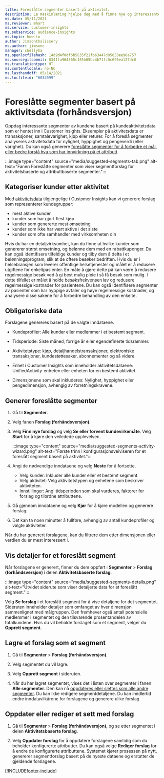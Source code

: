 ```yaml
---
title: Foreslåtte segmenter basert på aktivitet.
description: La maskinlæring hjelpe deg med å finne nye og interessante segmenter basert på kundeaktivitet.
ms.date: 05/11/2021
ms.reviewer: mhart
ms.service: customer-insights
ms.subservice: audience-insights
ms.topic: how-to
author: JimsonChalissery
ms.author: jimsonc
manager: shellyha
ms.openlocfilehash: 14d9d4f0df6b5835f21fb63447d05853ee98a757
ms.sourcegitcommit: 8341fa964365c185b65bc4b71fc0c695ea127dc0
ms.translationtype: HT
ms.contentlocale: nb-NO
ms.lasthandoff: 05/14/2021
ms.locfileid: "6034099"
---
```

# <a name="suggested-segments-based-on-activity-data-preview"></a>Foreslåtte segmenter basert på aktivitsdata (forhåndsversjon)

Oppdag interessante segmenter av kundene basert på kundeaktivitetsdata som er hentet inn i Customer Insights. Eksempler på aktivitetsdata er transaksjoner, samtalevarighet, kjøp eller returer. For å foreslå segmenter analyseres aktivitetsdata for nylighet, hyppighet og pengeverdi (eller varighet). Du kan også generere [foreslåtte segmenter for å forbedre et mål, eller bedre forstå hva som har innvirkning på et attributt](suggested-segments.md).

:::image type="content" source="media/suggested-segments-tab.png" alt-text="Fanen Foreslåtte segmenter som viser segmentforslag for aktivitetsbaserte og attributtbaserte segmenter.":::

## <a name="categorize-customers-by-activity"></a>Kategoriser kunder etter aktivitet

Med [aktivitetsdata](activities.md) tilgjengelige i Customer Insights kan vi generere forslag som representerer kundegrupper:

- mest aktive kunder 
- kunder som har gjort flest kjøp 
- kunder som genererte mest omsetning 
- kunder som ikke har vært aktive i det siste 
- kunder som ofte samhandler med virksomheten din  

Hvis du har en detaljvirksomhet, kan du finne ut hvilke kunder som genererer størst omsetning, og belønne dem med en rabattkuponger. Du kan også identifisere tilfeldige kunder og tilby dem å delta i et belønningsprogram, slik at de oftere besøker bedriften.
Hvis du er i helsebransjen som leverer offentlige helsetjenester og målet er å redusere utgiftene for enkeltpasienter. En måte å gjøre dette på kan være å redusere regelmessige besøk ved å gi best mulig pleie i så få besøk som mulig. I dette tilfellet er målet å holde besøksfrekvensen lav og redusere regelmessige kostnader for pasientene. Du kan også identifisere segmenter av pasienter som har hyppige avtaler og høye regelmessige kostnader, og analysere disse sakene for å forbedre behandling av den enkelte. 

## <a name="required-data"></a>Obligatoriske data

Forslagene genereres basert på de valgte inndataene. 

- Kundeprofiler: Alle kunder eller medlemmer i et bestemt segment. 

- Tidsperiode: Siste måned, forrige år eller egendefinerte tidsrammer.

- Aktivitetstype: kjøp, detaljhandelstransaksjoner, elektroniske transaksjoner, kundestøttesaker, abonnementer og så videre.  

- Enhet i Customer Insights som inneholder aktivitetsdataene: UnifiedActivity-enheten eller enheten for en bestemt aktivitet. 

- Dimensjonene som skal inkluderes: Nylighet, hyppighet eller pengedimensjon, avhengig av forretningskravene.

## <a name="generate-suggested-segments"></a>Generer foreslåtte segmenter

1. Gå til **Segmenter**.

1. Velg fanen **Forslag (forhåndsversjon)**.

1. Velg **Finn nye forslag** og velg **Se eller forvent kundevirkemåte**. Velg **Start** for å kjøre den veiledede opplevelsen.

   :::image type="content" source="media/suggested-segments-activity-wizard.png" alt-text="Første trinn i konfigurasjonsveiviseren for et foreslått segment basert på aktivitet.":::

1. Angi de nødvendige inndataene og velg **Neste** for å fortsette.

   - Velg kunder: Inkluder alle kunder eller et bestemt segment.
   - Velg aktivitet: Velg aktivitetstypen og enhetene som beskriver aktiviteten.
   - Innstillinger: Angi tidsperioden som skal vurderes, faktorer for forslag og tilordne attributtene.

1. Gå gjennom inndataene og velg **Kjør** for å kjøre modellen og generere forslag.

1. Det kan ta noen minutter å fullføre, avhengig av antall kundeprofiler og valgte aktiviteter. 

Når du har generert forslagene, kan du filtrere dem etter dimensjonen eller verdien du er mest interessert i. 

## <a name="view-details-of-a-suggested-segment"></a>Vis detaljer for et foreslått segment

Når forslagene er generert, finner du dem oppført i **Segmenter** > **Forslag (forhåndsversjon)** i delen **Aktivitetsbaserte forslag**.

:::image type="content" source="media/suggested-segments-details.png" alt-text="Utvidet siderute som viser detaljerte data for et foreslått segment.":::

Velg **Se forslag** i et foreslått segment for å vise detaljene for det segmentet. Sideruten inneholder detaljer som omfanget av hver dimensjon sammenlignet med målgruppen. Den fremhever også antall potensielle medlemmer i segmentet og den tilsvarende prosentandelen av totalkundene. Hvis du vil beholde forslaget som et segment, velger du **Opprett segment**.    

## <a name="save-a-suggestion-as-a-segment"></a>Lagre et forslag som et segment

1. Gå til **Segmenter** > **Forslag (forhåndsversjon)**.

1. Velg segmentet du vil lagre. 

1. Velg **Opprett segment** i sideruten. 

1. Når du har lagret segmentet, vises det i listen over segmenter i fanen **Alle segmenter**. Den kan nå [oppdateres eller slettes som alle andre segmenter](segments.md). Du kan ikke redigere segmentdetaljene. Du kan imidlertid endre inndatavilkårene for forslagene og generere ulike forslag.

## <a name="refresh-or-edit-a-set-of-suggestions"></a>Oppdater eller rediger et sett med forslag

1. Gå til **Segmenter** > **Forslag (forhåndsversjon)**, og se etter segmentet i delen **Aktivitetsbaserte forslag**.

1. Velg **Oppdater forslag** for å oppdatere forslagene samtidig som du beholder konfigurerte attributter. Du kan også velge **Rediger forslag** for å endre de konfigurerte attributtene. Systemet kjører prosessen på nytt, genererer segmentforslag basert på de nyeste dataene og erstatter de gjeldende forslagene.

[!INCLUDE[footer-include](../includes/footer-banner.md)]
